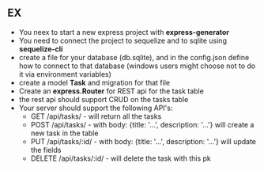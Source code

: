## EX

- You neex to start a new express project with **express-generator**
- You need to connect the project to sequelize and to sqlite using **sequelize-cli**
- create a file for your database (db.sqlite), and in the config.json define how to connect to that database (windows users might choose not to do it via environment variables)
-  create a model **Task** and migration for that file
- Create an **express.Router** for REST api for the task table
- the rest api should support CRUD on the tasks table
- Your server should support the following API's:
    - GET /api/tasks/ - will return all the tasks
    - POST /api/tasks/ - with body: {title: '...', description: '...'} will create a new task in the table
    - PUT /api/tasks/:id/ - with body: {title: '...', description: '...'}  will update the fields
    - DELETE /api/tasks/:id/ - will delete the task with this pk